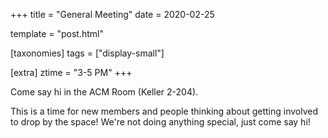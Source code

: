 +++
title = "General Meeting"
date = 2020-02-25

template = "post.html"

[taxonomies]
tags = ["display-small"]

[extra]
ztime = "3-5 PM"
+++

Come say hi in the ACM Room (Keller 2-204).

<!-- more -->

This is a time for new members and people thinking about getting involved to drop by the space! We're not doing anything special, just come say hi!